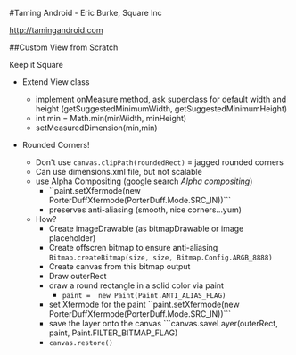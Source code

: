 #Taming Android - Eric Burke, Square Inc

http://tamingandroid.com

##Custom View from Scratch

Keep it Square

* Extend View class
    * implement onMeasure method, ask superclass for default width and height (getSuggestedMinimumWidth, getSuggestedMinimumHeight)
    * int min = Math.min(minWidth, minHeight)
    * setMeasuredDimension(min,min)

* Rounded Corners!
    * Don't use ```canvas.clipPath(roundedRect)``` = jagged rounded corners
    * Can use dimensions.xml file, but not scalable
    * use Alpha Compositing (google search _Alpha compositing_)
        * ``paint.setXfermode(new PorterDuffXfermode(PorterDuff.Mode.SRC_IN))```
        * preserves anti-aliasing (smooth, nice corners…yum)
    * How?
        * Create imageDrawable (as bitmapDrawable or image placeholder)
        * Create offscren bitmap to ensure anti-aliasing ```Bitmap.createBitmap(size, size, Bitmap.Config.ARGB_8888)```
        * Create canvas from this bitmap output
        * Draw outerRect
        * draw a round rectangle in a solid color via paint
            * ```paint =  new Paint(Paint.ANTI_ALIAS_FLAG)```
        * set Xfermode for the paint ``paint.setXfermode(new PorterDuffXfermode(PorterDuff.Mode.SRC_IN))```
        * save the layer onto the canvas ```canvas.saveLayer(outerRect, paint, Paint.FILTER_BITMAP_FLAG)
        * ```canvas.restore()```
        

            